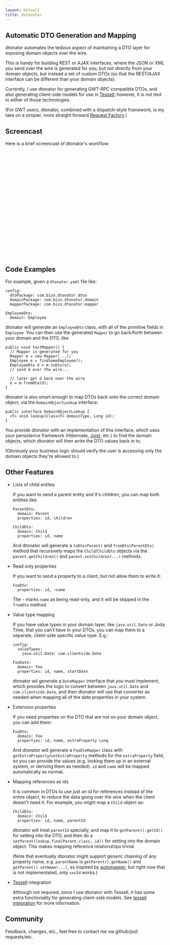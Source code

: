```yaml
---
layout: default
title: detonator
---
```


Automatic DTO Generation and Mapping
------------------------------------

dtonator automates the tedious aspect of maintaining a DTO layer for exposing domain objects over the wire.

This is handy for building REST or AJAX interfaces, where the JSON or XML you send over the wire is generated for you, but not directly from your domain objects, but instead a set of custom DTOs (so that the REST/AJAX interface can be different than your domain objects).

Currently, I use dtonator for generating GWT-RPC compatible DTOs, and also generating client-side models for use in [Tessell](http://www.tessell.org); however, it is not tied to either of those technologies.

(For GWT users, dtonator, combined with a dispatch-style framework, is my take on a simpler, more straight forward [Request Factory](https://developers.google.com/web-toolkit/doc/latest/DevGuideRequestFactory).)

Screencast
----------

Here is a brief screencast of dtonator's workflow:

<p>
  <a href="http://www.tessell.org/casts/dtonator2.flv" style="display:block;width:520px;height:330px;margin-left:1em;" id="player"> </a>
  <script type="text/javascript"><!-- 
    flowplayer("player", "casts/flowplayer-3.2.7.swf", { clip: { autoPlay: false } });
  --></script>
</p>

Code Examples
-------------

For example, given a `dtonator.yaml` file like:

    config:
      dtoPackage: com.bizo.dtonator.dtos
      domainPackage: com.bizo.dtonator.domain
      mapperPackage: com.bizo.dtonator.mapper

    EmployeeDto:
      domain: Employee

dtonator will generate an `EmployeeDto` class, with all of the primitive fields in `Employee`. You can then use the generated `Mapper` to go back/forth between your domain and the DTO, like:

    public void testMapper() {
      // Mapper is generated for you
      Mapper m = new Mapper(...);
      Employee e = findSomeEmployee();
      EmployeeDto d = m.toDto(e);
      // send d over the wire...

      // later get d back over the wire
      e = m.fromDto(d);
    }

dtonator is also smart enough to map DTOs back onto the correct domain object, via the `DomainObjectLookup` interface:

    public interface DomainObjectLookup {
      <T> void lookup(Class<T> domainType, Long id);
    }

You provide dtonator with an implementation of this interface, which uses your persistence framework (Hibernate, [Joist](http://joist.ws), etc.) to find the domain objects, which dtonator will then write the DTO values back in to.

(Obviously your business logic should verify the user is accessing only the domain objects they're allowed to.)

Other Features
--------------

* Lists of child entites

  If you want to send a parent entity and it's children, you can map both entities like:

      ParentDto:
        domain: Parent
        properties: id, children

      ChildDto:
        domain: Child
        properties: id, name

  And dtonator will generate a `toDto(Parent)` and `fromDto(ParentDto)` method that recursively maps the `Child`/`ChildDto` objects via the `parent.getChildren()` and `parent.setChildren(...)` methods.

* Read only properties

  If you want to send a property to a client, but not allow them to write it:

      FooDto:
        properties: id, ~name

  The `~` marks `name` as being read-only, and it will be skipped in the `fromDto` method.

* Value type mapping

  If you have value types in your domain layer, like `java.util.Date` or Joda Time, that you can't have in your DTOs, you can map them to a separate, client-side specific value type. E.g.:

      config:
        valueTypes:
          java.util.Date: com.clientside.Date

      FooDate:
        domain: Foo
        properties: id, name, startDate

  dtonator wil generate a `DateMapper` interface that you must implement, which provides the logic to convert between `java.util.Date` and `com.clientside.Date`, and then dtonator will use that converter as needed when mapping all of the date properties in your system.

* Extension properties

  If you need properties on the DTO that are not on your domain object, you can add them:

      FooDto:
        domain: Foo
        properties: id, name, extraProperty Long

  And dtonator will generate a `FooDtoMapper` class with `getExtraProperty`/`setExtraProperty` methods for the `extraProperty` field, so you can provide the values (e.g. looking them up in an external system, or deriving them as needed). `id` and `name` will be mapped automatically as normal.

* Mapping references as ids

  It is common in DTOs to use just an id for references instead of the entire object, to reduce the data going over the wire when the client doesn't need it. For example, you might map a `Child` object as:

      ChildDto:
        domain: Child
        properties: id, name, parentId

  dtonator will treat `parentId` specially, and map it to `getParent().getId()` for setting into the DTO, and then do a `setParent(lookup.find(Parent.class, id))` for setting into the domain object. This makes mapping reference relationships trivial.

  (Note that eventually dtonator might support generic chaining of any property name, e.g. `parentName` is `getParent().getName()` and `getParent().setName(...)`, as inspired by [automapper](http://automapper.org/), but right now that is not implementated, only `xxxId` works.)

* [Tessell](http://www.tessell.org) integration

  Although not required, since I use dtonator with Tessell, it has some extra functionality for generating client-side models. See [tessell integration](tessell-integration.html) for more information.

Community
---------

Feedback, changes, etc., feel free to contact me via github/pull requests/etc.

